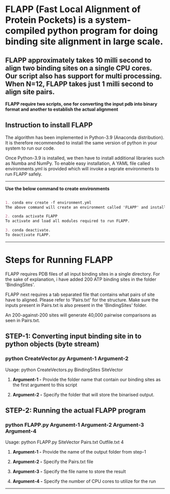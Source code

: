 # FLAPP (Fast Local Alignment of Protein Pockets) is a system-compiled python program for doing binding site alignment in large scale.
## FLAPP approximately takes 10 milli second to align two binding sites on a single CPU cores. Our script also has support for multi processing. When N=12, FLAPP takes just 1 milli second to align site pairs.
**FLAPP require two scripts, one for converting the input pdb into binary format and another to establish the actual alignment**

## Instruction to install FLAPP
The algorithm has been implemented in Python-3.9 (Anaconda distribution). It is therefore recommended to install the same version of python in your system to run our code.

Once Python-3.9 is installed, we then have to install additional libraries such as Numba and NumPy. To enable easy installation, A YAML file called environments.yml is provided which will invoke a seprate environments to run FLAPP safely.

****

**Use the below command to create environments**
```markdown
 
1. conda env create -f environment.yml
The above command will create an environment called 'FLAPP' and install all pre-requisite libararies in your machine.

2. conda activate FLAPP
To activate and load all modules required to run FLAPP. 

3. conda deactivate.
To deactivate FLAPP.
```
---


# Steps for Running FLAPP

FLAPP requires PDB files of all input binding sites in a single directory. For the sake of explanation, i have added 200 ATP binding sites in the folder 'BindingSites'.

FLAPP next requires a tab separated file that contains what pairs of site have to aligned. Please refer to 'Pairs.txt' for the structure. Make sure the inputs present in Pairs.txt is also present in the 'BindingSites' folder.

An 200-against-200 sites will generate 40,000 pairwise comparisons as seen in Pairs.txt.

## STEP-1: Converting input binding site in to python objects (byte stream)
### python CreateVector.py Argument-1 Argument-2

Usage: python CreateVectors.py BindingSites SiteVector  

1. **Argument-1 -** Provide the folder name that contain our binding sites as the first argument to this script

2. **Argument-2 -** Specify the folder that will store the binarised output. 


## STEP-2: Running the actual FLAPP program
### python FLAPP.py Argunemt-1 Argument-2 Argument-3 Argument-4

Usage: python FLAPP.py SiteVector Pairs.txt Outfile.txt 4
  
1. **Argument-1 -** Provide the name of the output folder from step-1

2. **Argument-2 -** Specify the Pairs.txt file

3. **Argument-3 -** Specify the file name to store the result

4. **Argument-4 -** Specify the number of CPU cores to utilize for the run


---
